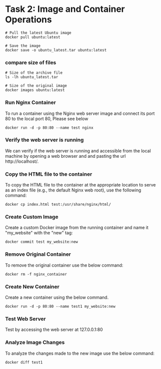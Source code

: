 # Task 2: Image and Container Operations

```
# Pull the latest Ubuntu image
docker pull ubuntu:latest

# Save the image
docker save -o ubuntu_latest.tar ubuntu:latest
```

### compare size of files
```
# Size of the archive file
ls -lh ubuntu_latest.tar

# Size of the original image
docker images ubuntu:latest
```

### Run Nginx Container

To run a container using the Nginx web server image and connect its port 80 to the local port 80, Please see below

```
docker run -d -p 80:80 --name test nginx
```

### Verify the web server is running
We can verify if the web server is running and accessible from the local machine by opening a web browser and and pasting the url http://localhost/.
### Copy the HTML file to the container

To copy the HTML file to the container at the appropriate location to serve as an index file (e.g., the default Nginx web root), use the following command:

```
docker cp index.html test:/usr/share/nginx/html/
```

### Create Custom Image

Create a custom Docker image from the running container and name it "my_website" with the "new" tag:

```
docker commit test my_website:new
```

### Remove Original Container

To remove the original container use the below command:

```
docker rm -f nginx_container
```

### Create New Container

Create a new container using the below command.

```
docker run -d -p 80:80 --name test1 my_website:new
```

### Test Web Server

Test by accessing the web server at 127.0.0.1:80

### Analyze Image Changes

To analyze the changes made to the new image use the below command:

```
docker diff test1
```